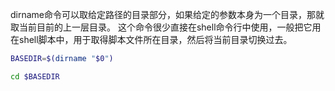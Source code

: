 dirname命令可以取给定路径的目录部分，如果给定的参数本身为一个目录，那就取当前目前的上一层目录。
这个命令很少直接在shell命令行中使用，一般把它用在shell脚本中，用于取得脚本文件所在目录，然后将当前目录切换过去。

```bash
BASEDIR=$(dirname "$0")

cd $BASEDIR
```